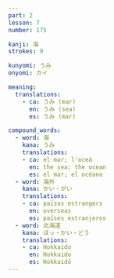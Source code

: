 ```yaml
---
part: 2
lesson: 7
number: 175

kanji: 海
strokes: 9

kunyomi: うみ
onyomi: カイ

meaning:
  translations:
    - ca: うみ (mar)
      en: うみ (sea)
      es: うみ (mar)

compound_words:
  - word: 海
    kana: うみ
    translations:
    - ca: el mar; l'oceà
      en: the sea; the ocean
      es: el mar; el océano
  - word: 海外
    kana: かい・がい
    translations:
    - ca: països estrangers
      en: overseas
      es: países extranjeros
  - word: 北海道
    kana: ほっ・かい・どう
    translations:
    - ca: Hokkaido
      en: Hokkaido
      es: Hokkaidō
---
```

